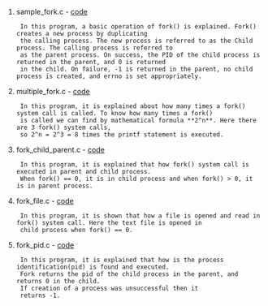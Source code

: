 1. sample_fork.c - <a href="https://github.com/abinashprabakar/Advanced-C/blob/main/fork/sample_fork.c"> code </a>

		In this program, a basic operation of fork() is explained. Fork() creates a new process by duplicating 
		the calling process. The new process is referred to as the Child process. The calling process is referred to
		as the parent process. On success, the PID of the child process is returned in the parent, and 0 is returned
		in the child. On failure, -1 is returned in the parent, no child process is created, and errno is set appropriately.


2. multiple_fork.c - <td><a href="https://github.com/abinashprabakar/Advanced-C/blob/main/fork/multiple_fork.c"> code </a></td>

		In this program, it is explained about how many times a fork() system call is called. To know how many times a fork()
		is called we can find by mathematical formula **2^n**. Here there are 3 fork() system calls, 
		so 2^n = 2^3 = 8 times the printf statement is executed.
		

3. fork_child_parent.c - <td><a href="https://github.com/abinashprabakar/Advanced-C/blob/main/fork/fork_child_parent.c"> code </a></td>

		In this program, it is explained that how fork() system call is executed in parent and child process. 
		When fork() == 0, it is in child process and when fork() > 0, it is in parent process. 


4. fork_file.c - <td><a href="https://github.com/abinashprabakar/Advanced-C/blob/main/fork/fork_file.c"> code </a></td>

		In this program, it is shown that how a file is opened and read in fork() system call. Here the text file is opened in
		child process when fork() == 0.


5. fork_pid.c - <td><a href="https://github.com/abinashprabakar/Advanced-C/blob/main/fork/fork_pid.c"> code </a></td>

		In this program, it is explained that how is the process identification(pid) is found and executed.
		Fork returns the pid of the child process in the parent, and returns 0 in the child. 
		If creation of a process was unsuccessful then it 
		returns -1.  
